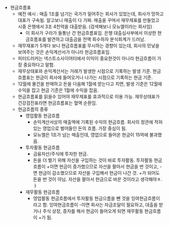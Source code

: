 - 현금흐름표
  - 예전 예시 : 매출 1조를 넘기는 국가가 밀어주는 회사가 있었는데, 회사가 망하고 대표가 구속됨. 알고보니 매출이 다 가짜. 매출을 꾸며서 재무제표를 만들었고 시중 은행에서 3조 4천억을 대출받음. (검색해보니 모뉴엘이라는 회사임)
    - 이 회사가 구라가 들통난 건 현금흐름표임. 은행 대출심사부에서 이상한 현금흐름표를 발견하고 대출금을 전액 회수하자 분식회계가 드러남.
  - 재무재표가 5개다 보니 현금흐름표를 무시하는 경향이 있는데, 회사의 민낯을 보여주는 것은 손익계산서가 아니라 현금흐름표임.
  - 피터드러커는 넥스트소사이어티에서 이익이 중요한것이 아니라 현금흐름이 가장 중요하다고 말함.
  - 재무상태표와 손익계산서는 거래가 발생한 시점으로 기록하는 발생 기준. 현금흐름표는 현금이 회사에 들어오거나 나가는 시점으로 기록하는 현금 기준.
  - 12월에 물건을 판매하고 돈을 다음해 1월에 받는다고 치면, 발생 기준은 12월에 수익을 잡고 현금 기준은 1월에 수익을 잡음. 
  - 현금흐름표를 읽을수 있어야 재무제표를 효과적으로 이용 가능. 재무상태표가 건강검진표라면 현금흐름표는 혈액 순환임. 
  - 현금흐름의 종류
    - 영업활동 현금흐름
      - 손익계산서상의 매출액에 기록된 수익의 현금흐름. 회사의 정관에 적혀있는 영업으로 벌어들인 돈의 흐름. 가장 중심이 됨.
      - 모뉴엘은 1조가 넘는 매출인데, 영업으로 들어온 현금이 15억에 불과했음.
    - 투자활동 현금흐름
      - 금융자산/주식에 투자한 현금.
      - 돈을 더 벌기 위해 자산을 구입하는 것이 바로 투자활동. 투자활동 현금흐름이 +이면 현금이 증가했으므로 자산을 팔아서 현금을 번 것이고, -면 현금이 감소했으므로 자산을 구입해서 현금이 나간 것. +가 되어도 돈을 번 것이 아님. 자산을 팔아서 현금으로 바꾼 것이라고 생각해야ㅎ.ㅏ
    - 재무활동 현금흐름
      - 영업활동 현금흐름에서 투자활동 현금으름을 뺀 것을 잉여현금흐름이라고 함. 잉여현금흐름이 -이면 회사는 자금조달이 필요하고, 대출을 받거나 주식 상장, 증자를 해서 현금이 들어오게 되면 재무활동 현금흐름이 +가 됨.
      
